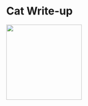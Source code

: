 # Cat Write-up

<img src="https://labs.hackthebox.com/storage/avatars/bf7ae27f4e0ce1703bdd10d538334d9e.png" width="200" height="200">
